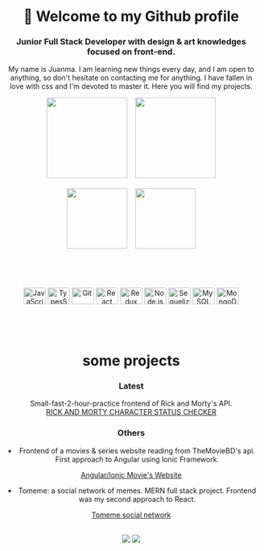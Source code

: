 <div align='center'>

# :love_you_gesture: Welcome to my Github profile
</div>


<div align='center'>
 
### Junior Full Stack Developer with design & art knowledges focused on front-end.
My name is Juanma. I am learning new things every day, and I am open to anything, so don't hesitate on contacting me for anything. I have fallen in love with css and I'm devoted to master it. Here you will find my projects. 
 <br/>
    
  <div align='center'>
    <img height='160em' src= 'https://github-readme-stats.vercel.app/api?username=suku60&theme=graywhite&show_icons=true&count_private=true&custom_title=My%20Github%20Stats&border_radius=0%'>&nbsp;&nbsp;&nbsp;
    <img height='160em' src= 'https://github-readme-stats.vercel.app/api/top-langs/?username=suku60&theme=graywhite&langs_count=10&layout=compact&border_radius=0%'>
  </div>
 <br/>


   <div align='center'>
    <img height='120em' src='https://github-profile-trophy.vercel.app/?username=suku60&column=3&theme=oldie&rank=SECRET,SSS,SS,S,AAA,AA,A,B,C&no-frame=true&margin-w=10'>&nbsp;&nbsp;&nbsp;
  <img height='120em' src= 'https://github-readme-streak-stats.herokuapp.com/?user=suku60&theme=oldie'>
  </div>
 <br/>

<div style="display: inline_block">

 #
 <br/>

  <img align="center" alt="JavaScript" height="33" width="44" src="https://cdn.jsdelivr.net/gh/devicons/devicon/icons/javascript/javascript-original.svg">
  <img align="center" alt="TypesScript" height="33" width="44" src="https://cdn.jsdelivr.net/gh/devicons/devicon/icons/typescript/typescript-original.svg">

  <img align="center" alt="Git" height="33" width="44" src="https://cdn.jsdelivr.net/gh/devicons/devicon/icons/git/git-original.svg">

  <img align="center" alt="React" height="33" width="44" src="https://cdn.jsdelivr.net/gh/devicons/devicon/icons/react/react-original.svg">
  <img align="center" alt="Redux" height="33" width="44" src="https://cdn.jsdelivr.net/gh/devicons/devicon/icons/redux/redux-original.svg">

  


 <img align="center" alt="Node.js" height="33" width="44" src="https://cdn.jsdelivr.net/gh/devicons/devicon/icons/nodejs/nodejs-original.svg">
 <img align="center" alt="Sequelize" height="33" width="44" src="https://cdn.jsdelivr.net/gh/devicons/devicon/icons/sequelize/sequelize-original.svg">
  <img align="center" alt="MySQL" height="33" width="44" src="https://cdn.jsdelivr.net/gh/devicons/devicon/icons/mysql/mysql-original.svg">
  <img align="center" alt="MongoDB" height="33" width="44" src="https://cdn.jsdelivr.net/gh/devicons/devicon/icons/mongodb/mongodb-original.svg">

 
 #
 <br/>
</div>
</div>
<div align='center'>

# some projects
### Latest
Small-fast-2-hour-practice frontend of Rick and Morty's API.
<br/>
<a href="https://master.d1ccev8u2cmvlp.amplifyapp.com/" target="_blank">RICK AND MORTY CHARACTER STATUS CHECKER</a>  
 
### Others
- Frontend of a movies & series website reading from TheMovieBD's api. First approach to Angular using Ionic Framework.
 
<a href="https://master.dogiqax5q9mxn.amplifyapp.com/" target="_blank">Angular/Ionic Movie's Website</a> 
<br/>
 
- Tomeme: a social network of memes. MERN full stack project. Frontend was my second approach to React. 
 
<a href="https://develop.dvzjwfzqzlt10.amplifyapp.com/" target="_blank">Tomeme social network</a> 
<br/>
</div>


<div align='center'>
<div align='center'>

 <br/>
  <a href="mailto:juanmaxp2@gmail.com"><img src="https://img.shields.io/badge/-Gmail-%23333?style=for-the-badge&logo=gmail&logoColor=white" target="_blank"></a>
  <a href="https://www.linkedin.com/in/juanma-stella/" target="_blank"><img src="https://img.shields.io/badge/-LinkedIn-%230077B5?style=for-the-badge&logo=linkedin&logoColor=white" target="_blank"></a> 
    
</div>
